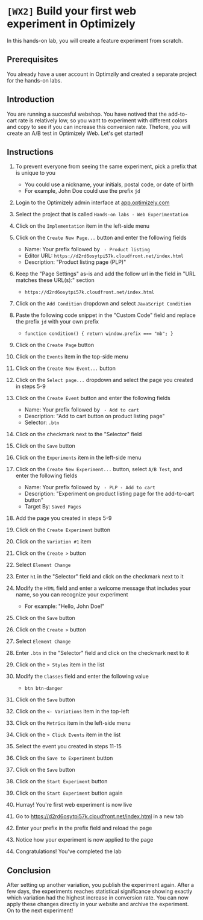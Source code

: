 # `[WX2]` Build your first web experiment in Optimizely

In this hands-on lab, you will create a feature experiment from scratch. 

## Prerequisites

You already have a user account in Optimzily and created a separate project for the hands-on labs.

## Introduction

You are running a succesful webshop. You have notived that the add-to-cart rate is relatively low, so you want to experiment with different colors and copy to see if you can increase this conversion rate. Thefore, you will create an A/B test in Optimizely Web. Let's get started!

## Instructions

1. To prevent everyone from seeing the same experiment, pick a prefix that is unique to you
    - You could use a nickname, your initials, postal code, or date of birth
    - For example, John Doe could use the prefix `jd`
1. Login to the Optimizely admin interface at [app.optimizely.com](https://app.optimizely.com/)
1. Select the project that is called `Hands-on labs - Web Experimentation`

1. Click on the `Implementation` item in the left-side menu
1. Click on the `Create New Page...` button and enter the following fields
    - Name: Your prefix followed by ` - Product listing`
    - Editor URL: `https://d2rd6osytpi57k.cloudfront.net/index.html`
    - Description: "Product listing page (PLP)"
1. Keep the "Page Settings" as-is and add the follow url in the field in "URL matches these URL(s):" section
    - `https://d2rd6osytpi57k.cloudfront.net/index.html`
1. Click on the `Add Condition` dropdown and select `JavaScript Condition`
1. Paste the following code snippet in the "Custom Code" field and replace the prefix `jd` with your own prefix
    - `function condition() { return window.prefix === "mb"; }`
1. Click on the `Create Page` button

1. Click on the `Events` item in the top-side menu
1. Click on the `Create New Event...` button
1. Click on the `Select page...` dropdown and select the page you created in steps 5-9
1. Click on the `Create Event` button and enter the following fields
    - Name: Your prefix followed by ` - Add to cart`
    - Description: "Add to cart button on product listing page"
    - Selector: `.btn`
1. Click on the checkmark next to the "Selector" field
1. Click on the `Save` button

1. Click on the `Experiments` item in the left-side menu
1. Click on the `Create New Experiment...` button, select `A/B Test`, and enter the following fields
    - Name: Your prefix followed by ` - PLP - Add to cart`
    - Description: "Experiment on product listing page for the add-to-cart button"
    - Target By: `Saved Pages`
1. Add the page you created in steps 5-9
1. Click on the `Create Experiment` button

1. Click on the `Variation #1` item
1. Click on the `Create >` button
1. Select `Element Change`
1. Enter `h1` in the "Selector" field and click on the checkmark next to it
1. Modify the `HTML` field and enter a welcome message that includes your name, so you can recognize your experiment
    - For example: "Hello, John Doe!"
1. Click on the `Save` button
1. Click on the `Create >` button
1. Select `Element Change`
1. Enter `.btn` in the "Selector" field and click on the checkmark next to it
1. Click on the `> Styles` item in the list
1. Modify the `Classes` field and enter the following value
    - `btn btn-danger`
1. Click on the `Save` button

1. Click on the `<- Variations` item in the top-left
1. Click on the `Metrics` item in the left-side menu
1. Click on the `> Click Events` item in the list
1. Select the event you created in steps 11-15
1. Click on the `Save to Experiment` button
1. Click on the `Save` button

1. Click on the `Start Experiment` button
1. Click on the `Start Experiment` button again
1. Hurray! You're first web experiment is now live
1. Go to https://d2rd6osytpi57k.cloudfront.net/index.html in a new tab
1. Enter your prefix in the prefix field and reload the page
1. Notice how your experiment is now applied to the page
1. Congratulations! You've completed the lab

## Conclusion

After setting up another variation, you publish the experiment again. After a few days, the experiments reaches statistical significance showing exactly which variation had the highest increase in conversion rate. You can now apply these changes directly in your website and archive the experiment. On to the next experiment!